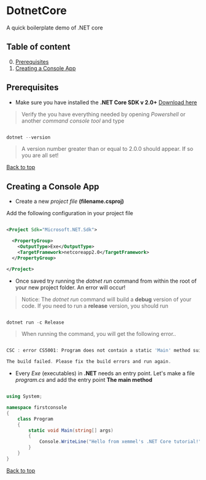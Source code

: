 # DotnetCore
A quick boilerplate demo of .NET core

## Table of content
0. [Prerequisites](#prerequisites)
1. [Creating a Console App](#creating-a-console-app)


## Prerequisites

- Make sure you have installed the **.NET Core SDK v 2.0+** [Download here](https://www.microsoft.com/net/download/windows)
> Verify the you have everything needed by opening *Powershell* or another *command console tool* and type

```powershell

dotnet --version

``` 
> A version number greater than or equal to 2.0.0 should appear. If so you are all set!


[Back to top](#table-of-content)

## Creating a Console App

- Create a new *project file* **(filename.csproj)**

Add the following configuration in your project file

```xml

<Project Sdk="Microsoft.NET.Sdk">

  <PropertyGroup>
    <OutputType>Exe</OutputType>
    <TargetFramework>netcoreapp2.0</TargetFramework>
  </PropertyGroup>

</Project>

```

- Once saved try running the *dotnet run* command from within the root of your new project folder. An error will occur!
> Notice: The *dotnet run* command will build a **debug** version of your code. If you need to run a **release** version, you should run 

```powershell

dotnet run -c Release
```

> When running the command, you will get the following error..

```powershell

CSC : error CS5001: Program does not contain a static 'Main' method suitable for an entry point [*******.csproj]

The build failed. Please fix the build errors and run again.

```


- Every *Exe* (executables) in **.NET** needs an entry point. Let's make a file *program.cs* and add the entry point **The main method**

```csharp

using System;

namespace firstconsole
{
    class Program
    {
        static void Main(string[] args)
        {
            Console.WriteLine("Hello from xemmel's .NET Core tutorial!");
        }
    }
}

```

[Back to top](#table-of-content)

